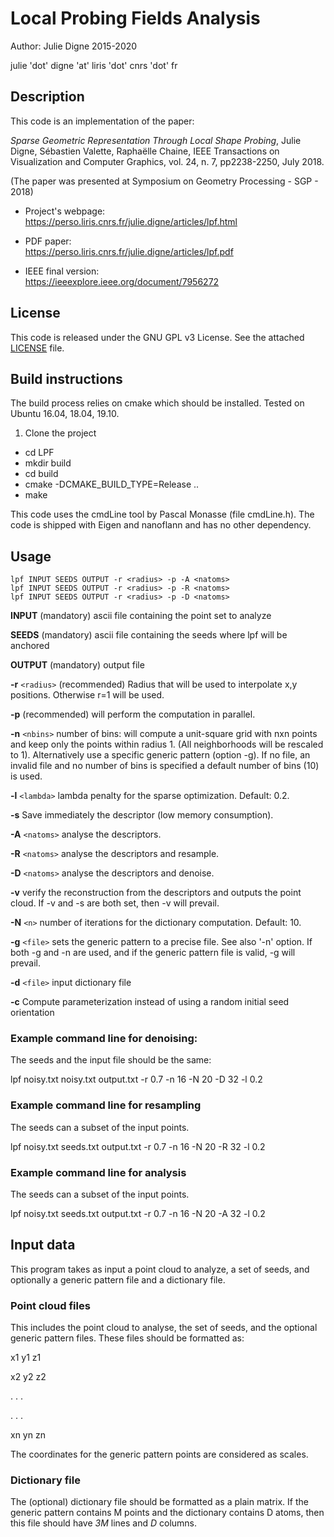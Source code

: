 # Local Probing Fields Analysis

Author: Julie Digne 2015-2020  

julie 'dot' digne 'at' liris 'dot' cnrs 'dot' fr


## Description

This code is an implementation of the paper:

*Sparse Geometric Representation Through Local Shape Probing*, Julie Digne, Sébastien Valette, Raphaëlle Chaine, IEEE Transactions on Visualization and Computer Graphics, vol. 24, n. 7, pp2238-2250, July 2018.

(The paper was presented at Symposium on Geometry Processing - SGP - 2018)

* Project's webpage:   
https://perso.liris.cnrs.fr/julie.digne/articles/lpf.html  

* PDF paper:  
https://perso.liris.cnrs.fr/julie.digne/articles/lpf.pdf  

* IEEE final version:  
https://ieeexplore.ieee.org/document/7956272 

## License

This code is released under the GNU GPL v3 License.
See the attached [LICENSE](LICENSE) file.

## Build instructions

The build process relies on cmake which should be installed. Tested on Ubuntu 16.04, 18.04, 19.10.

1. Clone the project
+ cd LPF
+ mkdir build
+ cd build
+ cmake -DCMAKE_BUILD_TYPE=Release ..
+ make

This code uses the cmdLine tool by Pascal Monasse (file cmdLine.h).
The code is shipped with Eigen and nanoflann and has no other dependency.


## Usage
    lpf INPUT SEEDS OUTPUT -r <radius> -p -A <natoms>  
    lpf INPUT SEEDS OUTPUT -r <radius> -p -R <natoms>  
    lpf INPUT SEEDS OUTPUT -r <radius> -p -D <natoms>  

**INPUT**  (mandatory) ascii file containing the point set to analyze 

**SEEDS**  (mandatory) ascii file containing the seeds where lpf will be anchored

**OUTPUT** (mandatory) output file 
    
**-r**     `<radius>` (recommended) Radius that will be used to interpolate x,y positions. Otherwise r=1 will be used.  

**-p**     (recommended) will perform the computation in parallel.  

**-n**     `<nbins>` number of bins: will compute a unit-square grid with nxn points and keep only the points within radius 1. (All neighborhoods will be rescaled to 1). Alternatively use a specific generic pattern (option -g). If no file, an invalid file and no number of bins is specified a default number of bins (10) is used.  

**-l**     `<lambda>` lambda penalty for the sparse optimization. Default: 0.2.  

**-s**     Save immediately the descriptor (low memory consumption).  

**-A**     `<natoms>` analyse the descriptors.  

**-R**     `<natoms>` analyse the descriptors and resample.  

**-D**     `<natoms>` analyse the descriptors and denoise.  

**-v**     verify the reconstruction from the descriptors and outputs the point cloud. If -v and -s are both set, then -v will prevail.  

**-N**    `<n>` number of iterations for the dictionary computation. Default: 10.

**-g**     `<file>` sets the generic pattern to a precise file. See also '-n' option. If both -g and -n are used, and if the generic pattern file is valid, -g will prevail.  

**-d**     `<file>` input dictionary file  

**-c**     Compute parameterization instead of using a random initial seed orientation

### Example command line for denoising:

The seeds and the input file should be the same:

lpf noisy.txt noisy.txt output.txt -r 0.7 -n 16 -N 20 -D 32 -l 0.2


### Example command line for resampling

The seeds can a subset of the input points.

lpf noisy.txt seeds.txt output.txt -r 0.7 -n 16 -N 20 -R 32 -l 0.2


### Example command line for analysis

The seeds can a subset of the input points.

lpf noisy.txt seeds.txt output.txt -r 0.7 -n 16 -N 20 -A 32 -l 0.2


## Input data

This program takes as input a point cloud to analyze, a set of seeds, and optionally a generic pattern file and a dictionary file.

### Point cloud files

This includes the point cloud to analyse, the set of seeds, and the optional generic pattern files.
These files should be formatted as:  

x1	y1	z1  

x2	y2	z2  

.	.	.  

.	.	.  

xn	yn	zn


The coordinates for the generic pattern points are considered as scales.

### Dictionary file

The (optional) dictionary file should be formatted as a plain matrix. If the generic pattern contains M points and the dictionary contains D atoms, then this file should have *3M* lines and *D* columns.
